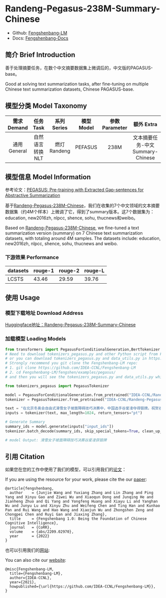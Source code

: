 # Randeng-Pegasus-238M-Summary-Chinese

- Github: [Fengshenbang-LM](https://github.com/IDEA-CCNL/Fengshenbang-LM)
- Docs: [Fengshenbang-Docs](https://fengshenbang-doc.readthedocs.io/)

## 简介 Brief Introduction

善于处理摘要任务，在数个中文摘要数据集上微调后的，中文版的PAGASUS-base。

Good at solving text summarization tasks, after fine-tuning on multiple Chinese text summarization datasets, Chinese PAGASUS-base.

## 模型分类 Model Taxonomy

|  需求 Demand  | 任务 Task       | 系列 Series      | 模型 Model    | 参数 Parameter | 额外 Extra |
|  :----:  | :----:  | :----:  | :----:  | :----:  | :----:  |
| 通用 General | 自然语言转换 NLT | 燃灯 Randeng | PEFASUS |      238M      |    文本摘要任务-中文 Summary-Chinese    |

## 模型信息 Model Information

参考论文：[PEGASUS: Pre-training with Extracted Gap-sentences for Abstractive Summarization](https://arxiv.org/pdf/1912.08777.pdf)

基于[Randeng-Pegasus-238M-Chinese](https://huggingface.co/IDEA-CCNL/Randeng-Pegasus-238M-Chinese)，我们在收集的7个中文领域的文本摘要数据集（约4M个样本）上微调了它，得到了summary版本。这7个数据集为：education, new2016zh, nlpcc, shence, sohu, thucnews和weibo。

Based on [Randeng-Pegasus-238M-Chinese](https://huggingface.co/IDEA-CCNL/Randeng-Pegasus-238M-Chinese), we fine-tuned a text summarization version (summary) on 7 Chinese text summarization datasets, with totaling around 4M samples. The datasets include: education, new2016zh, nlpcc, shence, sohu, thucnews and weibo.

### 下游效果 Performance

| datasets | rouge-1 | rouge-2 | rouge-L |
| ---- | ---- | ---- | ---- |
| LCSTS | 43.46 | 29.59 | 39.76 |

## 使用 Usage

### 模型下载地址 Download Address

[Huggingface地址：Randeng-Pegasus-238M-Summary-Chinese](https://huggingface.co/IDEA-CCNL/Randeng-Pegasus-238M-Summary-Chinese)

### 加载模型 Loading Models

```python
from transformers import PegasusForConditionalGeneration,BertTokenizer
# Need to download tokenizers_pegasus.py and other Python script from Fengshenbang-LM github repo in advance,
# or you can download tokenizers_pegasus.py and data_utils.py in https://huggingface.co/IDEA-CCNL/Randeng_Pegasus_523M/tree/main
# Strongly recommend you git clone the Fengshenbang-LM repo:
# 1. git clone https://github.com/IDEA-CCNL/Fengshenbang-LM
# 2. cd Fengshenbang-LM/fengshen/examples/pegasus/
# and then you will see the tokenizers_pegasus.py and data_utils.py which are needed by pegasus model

from tokenizers_pegasus import PegasusTokenizer

model = PegasusForConditionalGeneration.from_pretrained("IDEA-CCNL/Randeng-Pegasus-238M-Summary-Chinese")
tokenizer = PegasusTokenizer.from_pretrained("IDEA-CCNL/Randeng-Pegasus-238M-Summary-Chinese")

text = "在北京冬奥会自由式滑雪女子坡面障碍技巧决赛中，中国选手谷爱凌夺得银牌。祝贺谷爱凌！今天上午，自由式滑雪女子坡面障碍技巧决赛举行。决赛分三轮进行，取选手最佳成绩排名决出奖牌。第一跳，中国选手谷爱凌获得69.90分。在12位选手中排名第三。完成动作后，谷爱凌又扮了个鬼脸，甚是可爱。第二轮中，谷爱凌在道具区第三个障碍处失误，落地时摔倒。获得16.98分。网友：摔倒了也没关系，继续加油！在第二跳失误摔倒的情况下，谷爱凌顶住压力，第三跳稳稳发挥，流畅落地！获得86.23分！此轮比赛，共12位选手参赛，谷爱凌第10位出场。网友：看比赛时我比谷爱凌紧张，加油！"
inputs = tokenizer(text, max_length=1024, return_tensors="pt")

# Generate Summary
summary_ids = model.generate(inputs["input_ids"])
tokenizer.batch_decode(summary_ids, skip_special_tokens=True, clean_up_tokenization_spaces=False)[0]

# model Output: 滑雪女子坡面障碍技巧决赛谷爱凌获银牌
```

## 引用 Citation

如果您在您的工作中使用了我们的模型，可以引用我们的[论文](https://arxiv.org/abs/2209.02970)：

If you are using the resource for your work, please cite the our [paper](https://arxiv.org/abs/2209.02970):

```text
@article{fengshenbang,
  author    = {Junjie Wang and Yuxiang Zhang and Lin Zhang and Ping Yang and Xinyu Gao and Ziwei Wu and Xiaoqun Dong and Junqing He and Jianheng Zhuo and Qi Yang and Yongfeng Huang and Xiayu Li and Yanghan Wu and Junyu Lu and Xinyu Zhu and Weifeng Chen and Ting Han and Kunhao Pan and Rui Wang and Hao Wang and Xiaojun Wu and Zhongshen Zeng and Chongpei Chen and Ruyi Gan and Jiaxing Zhang},
  title     = {Fengshenbang 1.0: Being the Foundation of Chinese Cognitive Intelligence},
  journal   = {CoRR},
  volume    = {abs/2209.02970},
  year      = {2022}
}
```

也可以引用我们的[网站](https://github.com/IDEA-CCNL/Fengshenbang-LM/):

You can also cite our [website](https://github.com/IDEA-CCNL/Fengshenbang-LM/):

```text
@misc{Fengshenbang-LM,
  title={Fengshenbang-LM},
  author={IDEA-CCNL},
  year={2021},
  howpublished={\url{https://github.com/IDEA-CCNL/Fengshenbang-LM}},
}
```